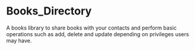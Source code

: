 # Books_Directory

A books library to share books with your contacts and perform basic operations such as add, delete and update depending on privileges users may have.
